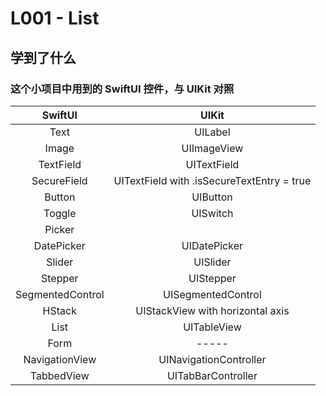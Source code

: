 # L001 - List

## 学到了什么

### 这个小项目中用到的 SwiftUI 控件，与 UIKit 对照

| SwiftUI | UIKit |
|:------:|:------:|
| Text | UILabel |
| Image | UIImageView |
| TextField | UITextField |
| SecureField | UITextField with .isSecureTextEntry = true |
| Button | UIButton |
| Toggle | UISwitch |
| Picker |  |
| DatePicker | UIDatePicker |
| Slider | UISlider |
| Stepper | UIStepper |
| SegmentedControl | UISegmentedControl |
| HStack | UIStackView with horizontal axis |
| List | UITableView |
| Form | ----- |
| NavigationView | UINavigationController |
| TabbedView | UITabBarController |
